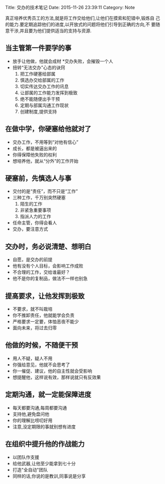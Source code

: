 Title: 交办的技术笔记
Date: 2015-11-26 23:39:11
Category: Note

真正培养优秀员工的方法,就是将工作交给他们,让他们在摸索和犯错中,锻炼自
己的能力.要定期追踪他们的进度,以开放式的问题将他们引导到正确的方向,不
要随意干涉,并且要为他们提供适当的支持与资源.

## 当主管第一件要学的事 ##

* 放手让他做，他就会成材
*交办失败，会摧毁一个人
* 扭转“无法交办”心态的诀窍
  1. 把工作硬塞给部属
  2. 慎选办交给部属的工作
  3. 切实传达交办工作的讯息
  4. 让部属的工作能力发挥到极致
  5. 绝不能随便出手干预
  6. 定期与部属沟通工作现状
  7. 创建制度,提供支持

## 在做中学，你硬塞给他就对了 ##

* 交办工作，不用等到“对他有信心”
* 成长，都是被逼出来的
* 你得保障他失败的权利
* 想培养他，就从“分外”的工作开始

## 硬塞前，先慎选人与事 ##

* 交付的是“责任”，而不只是“工作”
* 三种工作，千万别突然硬塞
    1. 陌生的工作
    2. 非紧急重要事项
    3. 指派人力的工作
* 任命主管，你得会看人
* 交办，要注意方式

## 交办时，务必说清楚、想明白 ##

* 自愿，是交办的前提
* 他有没有个人目标，会影响工作成败
* 不合理的工作，交给谁最好？
* 他不是你的复制品，做法不一样也别急

## 提高要求，让他发挥到极致 ##

* 不要求，就不叫栽培
* 你不推卸责任，他就能学会负责
* 严格要求一定要，体恤恶夜不能少
* 面向未来，将过去归零

## 他做的时候，不随便干预 ##

* 用人不疑，疑人不用
* 你强给意见，他就不会思考了
* 你一催促、建议，他的自主性就会受影响
* 想提醒他，这样说有效，那样说就只有反效果

## 定期沟通，就一定能保障进度 ##

* 每天都要沟通,每周都要沟通
* 支持他,避免盘问他
* 你的理解比唠叨好用
* 注意,没定期限的事就别想有进度

## 在组织中提升他的作战能力 ##

* 以团队作支援
* 给他武器,让他至少能拿到七十分
* 打造"全自动"团队
* 同样的话,你说的是教训,同事说是分享


